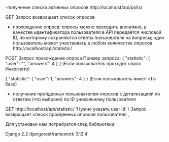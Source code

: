 -получение списка активных опросов
http://localhost/api/polls/

GET Запрос возвращает список опросов

- прохождение опроса: опросы можно проходить анонимно, в качестве идентификатора пользователя в API передаётся числовой ID, по которому сохраняются ответы пользователя на вопросы; один пользователь может участвовать в любом количестве опросов
http://localhost/api/statistic/

POST Запрос прохождение опроса
Пример запроса:
{
    "statistic": 
        {
            "user": "",
            "answers": 4
        }
}
(Если пользователь проходит опрос Инкогнето)

{
    "statistic": 
        {
            "user": 1,
            "answers": 4
        }
}
(Если пользователь имеет id в базе)


- получение пройденных пользователем опросов с детализацией по ответам (что выбрано) по ID уникальному пользователя

GET http://localhost/api/statistic/ 'Нужно указать user id' / 
Запрос возвращает список пройденных опросов пользователя , 

Для установки нам потребуется след библиотеки:

Django              2.2
djangorestframework 3.12.4
